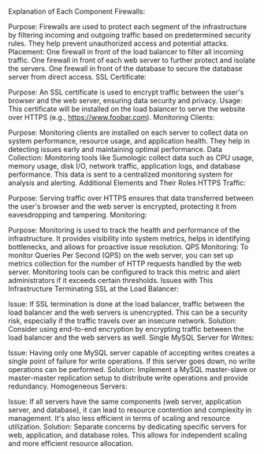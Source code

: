 Explanation of Each Component
Firewalls:

Purpose: Firewalls are used to protect each segment of the infrastructure by filtering incoming and outgoing traffic based on predetermined security rules. They help prevent unauthorized access and potential attacks.
Placement:
One firewall in front of the load balancer to filter all incoming traffic.
One firewall in front of each web server to further protect and isolate the servers.
One firewall in front of the database to secure the database server from direct access.
SSL Certificate:

Purpose: An SSL certificate is used to encrypt traffic between the user's browser and the web server, ensuring data security and privacy.
Usage: This certificate will be installed on the load balancer to serve the website over HTTPS (e.g., https://www.foobar.com).
Monitoring Clients:

Purpose: Monitoring clients are installed on each server to collect data on system performance, resource usage, and application health. They help in detecting issues early and maintaining optimal performance.
Data Collection: Monitoring tools like Sumologic collect data such as CPU usage, memory usage, disk I/O, network traffic, application logs, and database performance. This data is sent to a centralized monitoring system for analysis and alerting.
Additional Elements and Their Roles
HTTPS Traffic:

Purpose: Serving traffic over HTTPS ensures that data transferred between the user's browser and the web server is encrypted, protecting it from eavesdropping and tampering.
Monitoring:

Purpose: Monitoring is used to track the health and performance of the infrastructure. It provides visibility into system metrics, helps in identifying bottlenecks, and allows for proactive issue resolution.
QPS Monitoring: To monitor Queries Per Second (QPS) on the web server, you can set up metrics collection for the number of HTTP requests handled by the web server. Monitoring tools can be configured to track this metric and alert administrators if it exceeds certain thresholds.
Issues with This Infrastructure
Terminating SSL at the Load Balancer:

Issue: If SSL termination is done at the load balancer, traffic between the load balancer and the web servers is unencrypted. This can be a security risk, especially if the traffic travels over an insecure network.
Solution: Consider using end-to-end encryption by encrypting traffic between the load balancer and the web servers as well.
Single MySQL Server for Writes:

Issue: Having only one MySQL server capable of accepting writes creates a single point of failure for write operations. If this server goes down, no write operations can be performed.
Solution: Implement a MySQL master-slave or master-master replication setup to distribute write operations and provide redundancy.
Homogeneous Servers:

Issue: If all servers have the same components (web server, application server, and database), it can lead to resource contention and complexity in management. It's also less efficient in terms of scaling and resource utilization.
Solution: Separate concerns by dedicating specific servers for web, application, and database roles. This allows for independent scaling and more efficient resource allocation.
